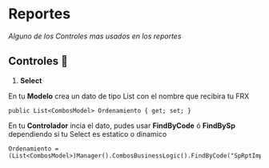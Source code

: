 # Reportes

_Alguno de los Controles mas usados en los reportes_

## Controles 🚀

1.	**Select**

En tu **Modelo** crea un dato de tipo List con el nombre que recibira tu FRX
```
public List<CombosModel> Ordenamiento { get; set; }
```
En tu **Controlador** incia el dato, pudes usar **FindByCode** ó **FindBySp** dependiendo si tu Select es estatico o dinamico
```
Ordenamiento = (List<CombosModel>)Manager().CombosBusinessLogic().FindByCode("SpRptImpuestosAsumidos_Movimientos").ToModels(),
```
